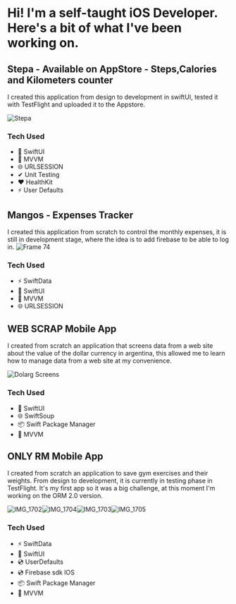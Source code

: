 Hi! I'm a self-taught iOS Developer. Here's a bit of what I've been working on.
=====================================================================================================================================


## Stepa - Available on AppStore - Steps,Calories and Kilometers counter

I created this application from design to development in swiftUI, tested it with TestFlight and uploaded it to the Appstore.

![Stepa](https://github.com/user-attachments/assets/6994835a-bb34-4e19-90e3-152ecadeb387)


### Tech Used
* 🎨  SwiftUI
* 🏢  MVVM
* 🌐  URLSESSION
* ✔  Unit Testing
* ❤  HealthKit
* ⚡ User Defaults



## Mangos - Expenses Tracker

I created this application from scratch to control the monthly expenses, it is still in development stage, where the idea is to add firebase to be able to log in.
![Frame 74](https://github.com/Gastonfoncea/Portfolio-GitHub/assets/57188392/4a0c26de-5a16-46f3-a9e2-d1ba7a06d178)






### Tech Used
* ⚡  SwiftData
* 🎨  SwiftUI
* 🏢  MVVM
* 🌐  URLSESSION



## WEB SCRAP Mobile App

I created from scratch an application that screens data from a web site about the value of the dollar currency in argentina, this allowed me to learn how to manage data from a web site at my convenience.


![Dolarg Screens](https://github.com/Gastonfoncea/Portfolio-GitHub/assets/57188392/70e33dd3-1647-46f4-8bf1-50ea8fc549c9)



### Tech Used
* 🎨  SwiftUI
* 🌐  SwiftSoup
* 📦  Swift Package Manager
* 🏢  MVVM

## ONLY RM Mobile App

I created from scratch an application to save gym exercises and their weights. From design to development, it is currently in testing phase in TestFlight.
It's my first app so it was a big challenge, at this moment I'm working on the ORM 2.0 version.

![IMG_1702](https://github.com/Gastonfoncea/Portfolio-GitHub/assets/57188392/2ee191bc-db09-4c0b-b4d4-b228a4078e96)![IMG_1704](https://github.com/Gastonfoncea/Portfolio-GitHub/assets/57188392/197912e0-dcad-479a-8342-c566320e3854)![IMG_1703](https://github.com/Gastonfoncea/Portfolio-GitHub/assets/57188392/b1e51328-6d84-4287-a978-6e106dc0605f)![IMG_1705](https://github.com/Gastonfoncea/Portfolio-GitHub/assets/57188392/67609747-ef47-42b5-9d4e-a1cd1aae8606)



### Tech Used
* ⚡  SwiftData
* 🎨  SwiftUI
* 💿  UserDefaults
* 💿  Firebase sdk IOS
* 📦  Swift Package Manager
* 🏢  MVVM
